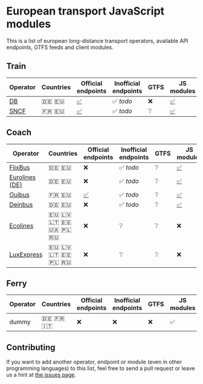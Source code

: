 # European transport JavaScript modules

This is a list of european long-distance transport operators, available API endpoints, GTFS feeds and client modules.

## Train

Operator | Countries | Official endpoints | Inofficial endpoints | GTFS | JS modules
-------- | --------- | ------------------ | -------------------- | ---- | ----------
[DB](https://www.bahn.de) | 🇩🇪 🇪🇺 | [✅](http://data.deutschebahn.com/dataset?groups=apis) | ✅ *todo* | ❌ | [✅](https://github.com/derhuerst/db-hafas/)
[SNCF](http://www.sncf.fr) | 🇫🇷 🇪🇺 | [✅](https://www.digital.sncf.com/startup/api) | ✅ *todo* | ❔ | [✅](https://github.com/juliuste/sncf)

## Coach

Operator | Countries | Official endpoints | Inofficial endpoints | GTFS | JS modules
-------- | --------- | ------------------ | -------------------- | ---- | ----------
[FlixBus](https://www.flixbus.com/) | 🇩🇪 🇪🇺 | ❌ | ✅ *todo* | ❔ | [✅](https://github.com/juliuste/meinfernbus)
[Eurolines (DE)](https://www.eurolines.de) | 🇩🇪 🇪🇺 | ❌ | ✅ *todo* | ❔ | [✅](https://github.com/juliuste/eurolines-de)
[Ouibus](https://www.ouibus.com/) | 🇫🇷 🇪🇺 | [✅](https://api.idbus.com/) | ✅ *todo* | ❔ | [✅](https://github.com/juliuste/ouibus)
[Deinbus](https://www.deinbus.de/) | 🇩🇪 🇪🇺 | ❌ | ✅ *todo* | ❔ | [✅](https://github.com/juliuste/deinbus)
[Ecolines](https://ecolines.net) | 🇪🇺 🇱🇻 🇱🇹 🇪🇪 🇺🇦 🇵🇱 🇷🇺 | ❌ | ❔ | ❔ | ❌
[LuxExpress](https://luxexpress.eu) | 🇪🇺 🇱🇻 🇱🇹 🇪🇪 🇵🇱 🇷🇺 | ❌ | ❔ | ❔ | ❌

## Ferry

Operator | Countries | Official endpoints | Inofficial endpoints | GTFS | JS modules
-------- | --------- | ------------------ | -------------------- | ---- | ----------
dummy | 🇩🇪 🇫🇷 🇮🇹 | ❌ | ❌ | ❌ | ✅


## Contributing

If you want to add another operator, endpoint or module (even in other programming languages) to this list, feel free to send a pull request or leave us a hint at [the issues page](https://github.com/public-transport/european-transport-operators/issues).
